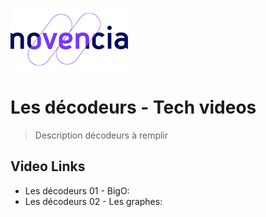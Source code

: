 ![Logo of the project](https://raw.githubusercontent.com/novencia/TechVideos/main/logonovencia.png)

# Les décodeurs - Tech videos
> Description décodeurs à remplir

## Video Links

- Les décodeurs 01 - BigO: <ajouter lien>
- Les décodeurs 02 - Les graphes: <ajouter lien>
